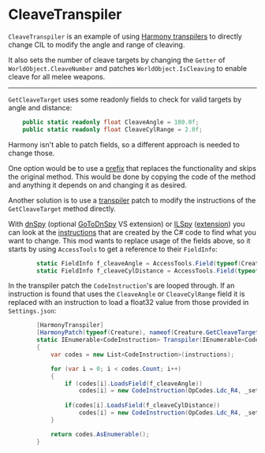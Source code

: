 ﻿#  CleaveTranspiler

`CleaveTranspiler` is an example of using [Harmony transpilers](https://harmony.pardeike.net/articles/patching-transpiler.html) to directly change CIL to modify the angle and range of cleaving.

It also sets the number of cleave targets by changing the `Getter` of `WorldObject.CleaveNumber` and patches `WorldObject.IsCleaving` to enable cleave for all melee weapons.

---

`GetCleaveTarget` uses some readonly fields to check for valid targets by angle and distance:

```c#
    public static readonly float CleaveAngle = 180.0f;
    public static readonly float CleaveCylRange = 2.0f;
```

Harmony isn't able to patch fields, so a different approach is needed to change those.

One option would be to use a [prefix](https://harmony.pardeike.net/articles/patching-prefix.html) that replaces the functionality and skips the original method.  This would be done by copying the code of the method and anything it depends on and changing it as desired.

Another solution is to use a [transpiler](https://harmony.pardeike.net/articles/patching-transpiler.html) patch to modify the instructions of the `GetCleaveTarget` method directly.

With [dnSpy](https://github.com/dnSpyEx/dnSpy) (optional [GoToDnSpy](https://marketplace.visualstudio.com/items?itemName=VladimirChirikov.GoToDnSpy) VS extension) or [ILSpy](https://github.com/icsharpcode/ILSpy#ilspy-------) ([extension](https://marketplace.visualstudio.com/items?itemName=SharpDevelopTeam.ILSpy)) you can look at the [instructions](https://en.wikipedia.org/wiki/List_of_CIL_instructions) that are created by the C# code to find what you want to change.  This mod wants to replace usage of the fields above, so it starts by using `AccessTools` to get a reference to their `FieldInfo`:

```c#
        static FieldInfo f_cleaveAngle = AccessTools.Field(typeof(Creature), nameof(Creature.CleaveAngle));
        static FieldInfo f_cleaveCylDistance = AccessTools.Field(typeof(Creature), nameof(Creature.CleaveCylRange));
```

In the transpiler patch the `CodeInstruction`'s are looped through.  If an instruction is found that uses the `CleaveAngle` or `CleaveCylRange` field it is replaced with an instruction to load a float32 value from those provided in `Settings.json`:

```c#
        [HarmonyTranspiler]
        [HarmonyPatch(typeof(Creature), nameof(Creature.GetCleaveTarget), new Type[] { typeof(Creature), typeof(WorldObject) })]
        static IEnumerable<CodeInstruction> Transpiler(IEnumerable<CodeInstruction> instructions)
        {
            var codes = new List<CodeInstruction>(instructions);

            for (var i = 0; i < codes.Count; i++)
            {
                if (codes[i].LoadsField(f_cleaveAngle))
                    codes[i] = new CodeInstruction(OpCodes.Ldc_R4, _settings.CleaveAngle);
                
                if(codes[i].LoadsField(f_cleaveCylDistance))
                	codes[i] = new CodeInstruction(OpCodes.Ldc_R4, _settings.CleaveCylRange);
            }

            return codes.AsEnumerable();
        }
```